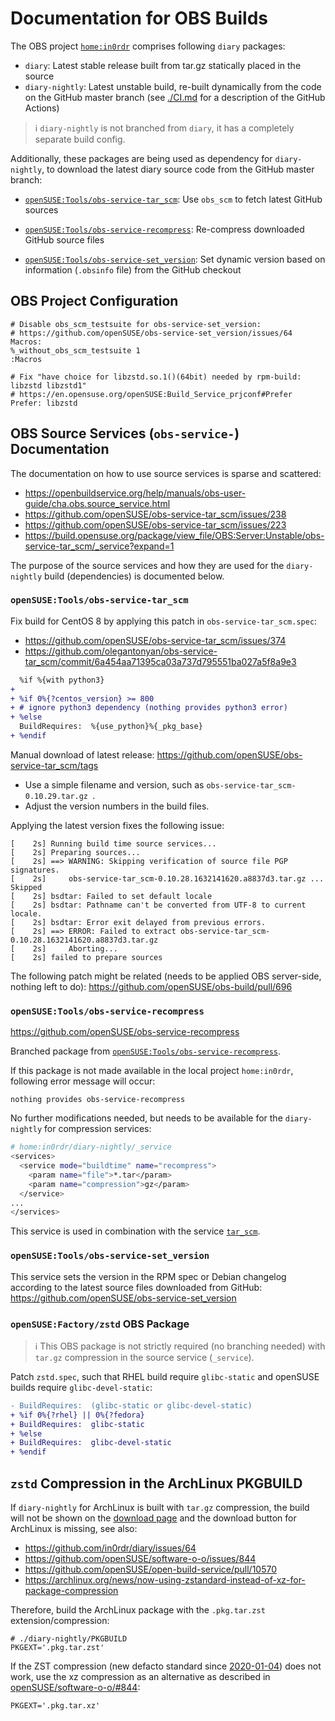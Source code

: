 # Documentation for OBS Builds

The OBS project [`home:in0rdr`](https://build.opensuse.org/project/show/home:in0rdr) comprises following `diary` packages:
* `diary`: Latest stable release built from tar.gz statically placed in the source
* `diary-nightly`: Latest unstable build, re-built dynamically from the code on the GitHub master branch (see [./CI.md](./CI.md) for a description of the GitHub Actions)

> ℹ️ `diary-nightly` is not branched from `diary`, it has a completely separate build config.

Additionally, these packages are being used as dependency for `diary-nightly`, to download the latest diary source code from the GitHub master branch:
* [`openSUSE:Tools/obs-service-tar_scm`](https://github.com/openSUSE/obs-service-tar_scm): Use `obs_scm` to fetch latest GitHub sources

* [`openSUSE:Tools/obs-service-recompress`](https://github.com/openSUSE/obs-service-recompress): Re-compress downloaded GitHub source files
* [`openSUSE:Tools/obs-service-set_version`](https://github.com/openSUSE/obs-service-set_version): Set dynamic version based on information (`.obsinfo` file) from the GitHub checkout

## OBS Project Configuration

```
# Disable obs_scm_testsuite for obs-service-set_version:
# https://github.com/openSUSE/obs-service-set_version/issues/64
Macros:
%_without_obs_scm_testsuite 1
:Macros

# Fix "have choice for libzstd.so.1()(64bit) needed by rpm-build: libzstd libzstd1"
# https://en.opensuse.org/openSUSE:Build_Service_prjconf#Prefer
Prefer: libzstd
```

## OBS Source Services (`obs-service-`) Documentation

The documentation on how to use source services is sparse and scattered:

* https://openbuildservice.org/help/manuals/obs-user-guide/cha.obs.source_service.html
* https://github.com/openSUSE/obs-service-tar_scm/issues/238
* https://github.com/openSUSE/obs-service-tar_scm/issues/223
* https://build.opensuse.org/package/view_file/OBS:Server:Unstable/obs-service-tar_scm/_service?expand=1

The purpose of the source services and how they are used for the `diary-nightly` build (dependencies) is documented below.

### `openSUSE:Tools/obs-service-tar_scm`

Fix build for CentOS 8 by applying this patch in `obs-service-tar_scm.spec`:
* https://github.com/openSUSE/obs-service-tar_scm/issues/374
* https://github.com/olegantonyan/obs-service-tar_scm/commit/6a454aa71395ca03a737d795551ba027a5f8a9e3

```diff
  %if %{with python3}
+
+ %if 0%{?centos_version} >= 800
+ # ignore python3 dependency (nothing provides python3 error)
+ %else
  BuildRequires:  %{use_python}%{_pkg_base}
+ %endif
```

Manual download of latest release:
https://github.com/openSUSE/obs-service-tar_scm/tags

* Use a simple filename and version, such as `obs-service-tar_scm-0.10.29.tar.gz `.
* Adjust the version numbers in the build files.

Applying the latest version fixes the following issue:
```
[    2s] Running build time source services...
[    2s] Preparing sources...
[    2s] ==> WARNING: Skipping verification of source file PGP signatures.
[    2s]     obs-service-tar_scm-0.10.28.1632141620.a8837d3.tar.gz ... Skipped
[    2s] bsdtar: Failed to set default locale
[    2s] bsdtar: Pathname can't be converted from UTF-8 to current locale.
[    2s] bsdtar: Error exit delayed from previous errors.
[    2s] ==> ERROR: Failed to extract obs-service-tar_scm-0.10.28.1632141620.a8837d3.tar.gz
[    2s]     Aborting...
[    2s] failed to prepare sources
```

The following patch might be related (needs to be applied OBS server-side, nothing left to do):
https://github.com/openSUSE/obs-build/pull/696

### `openSUSE:Tools/obs-service-recompress`

https://github.com/openSUSE/obs-service-recompress

Branched package from [`openSUSE:Tools/obs-service-recompress`](https://build.opensuse.org/package/show/openSUSE:Tools/obs-service-recompress).

If this package is not made available in the local project `home:in0rdr`, following error message will occur:
```
nothing provides obs-service-recompress
```

No further modifications needed, but needs to be available for the `diary-nightly` for compression services:
```bash
# home:in0rdr/diary-nightly/_service
<services>
  <service mode="buildtime" name="recompress">
    <param name="file">*.tar</param>
    <param name="compression">gz</param>
  </service>
...
</services>
```

This service is used in combination with the service [`tar_scm`](https://github.com/openSUSE/obs-service-tar_scm).

### `openSUSE:Tools/obs-service-set_version`

This service sets the version in the RPM spec or Debian changelog according to the latest source files downloaded from GitHub:
https://github.com/openSUSE/obs-service-set_version

### `openSUSE:Factory/zstd` OBS Package

> ℹ️ This OBS package is not strictly required (no branching needed) with `tar.gz` compression in the source service (`_service`).

Patch `zstd.spec`, such that RHEL build require `glibc-static` and openSUSE builds require `glibc-devel-static`:
```diff
- BuildRequires:  (glibc-static or glibc-devel-static)
+ %if 0%{?rhel} || 0%{?fedora}
+ BuildRequires:  glibc-static
+ %else
+ BuildRequires:  glibc-devel-static
+ %endif
```

## `zstd` Compression in the ArchLinux PKGBUILD

If `diary-nightly` for ArchLinux is built with `tar.gz` compression, the build will not be shown on the [download page](https://software.opensuse.org//download.html?project=home%3Ain0rdr&package=diary-nightly) and the download button for ArchLinux is missing, see also:
* https://github.com/in0rdr/diary/issues/64
* https://github.com/openSUSE/software-o-o/issues/844
* https://github.com/openSUSE/open-build-service/pull/10570
* https://archlinux.org/news/now-using-zstandard-instead-of-xz-for-package-compression

Therefore, build the ArchLinux package with the `.pkg.tar.zst` extension/compression:

```
# ./diary-nightly/PKGBUILD
PKGEXT='.pkg.tar.zst'
```

If the ZST compression (new defacto standard since [2020-01-04](https://archlinux.org/news/now-using-zstandard-instead-of-xz-for-package-compression)) does not work, use the xz compression as an alternative as described in [openSUSE/software-o-o/#844](https://github.com/openSUSE/software-o-o/issues/844):

```
PKGEXT='.pkg.tar.xz'
```
